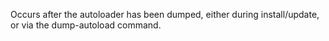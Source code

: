 Occurs after the autoloader has been dumped, either during install/update, or via the dump-autoload command.
